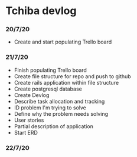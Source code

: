 # Tchiba devlog

### 20/7/20
 *  Create and start populating Trello board

### 21/7/20
  * Finish populating Trello board
  * Create file structure for repo and push to github
  * Create rails application within file structure
  * Create postgresql database
  * Create Devlog
  * Describe task allocation and tracking
  * ID problem I'm trying to solve
  * Define why the problem needs solving
  * User stories
  * Partial description of application
  * Start ERD

### 22/7/20